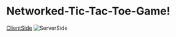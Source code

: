 # Networked-Tic-Tac-Toe-Game!
[ClientSide](https://github.com/zeynepturkmen/Networked-Tic-Tac-Toe-Game/assets/106749281/63b8b820-9139-4f2b-9049-9b2c99b4d7d2)
![ServerSide](https://github.com/zeynepturkmen/Networked-Tic-Tac-Toe-Game/assets/106749281/b0b14796-46e2-4ab7-85c0-54bf880866ab)
